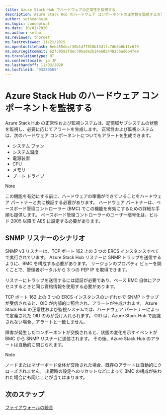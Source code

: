 ```yaml
---
title: Azure Stack Hub でハードウェアの正常性を監視する
description: Azure Stack Hub のハードウェア コンポーネントの正常性を監視する方法を学習します。
author: sethmanheim
ms.topic: conceptual
ms.date: 10/01/2020
ms.author: sethm
ms.reviewer: thoroet
ms.lastreviewed: 11/21/2019
ms.openlocfilehash: 6eb455dbcf30b1d77818b13d1fc7db6b6b11c6f9
ms.sourcegitcommit: 62fc0592fdec706ade2b14e685448256ad0b4fe9
ms.translationtype: HT
ms.contentlocale: ja-JP
ms.lasthandoff: 11/03/2020
ms.locfileid: "93239565"
---
```

# <a name="monitor-azure-stack-hub-hardware-components"></a>Azure Stack Hub のハードウェア コンポーネントを監視する

Azure Stack Hub の正常性および監視システムは、記憶域サブシステムの状態を監視し、必要に応じてアラートを生成します。 正常性および監視システムは、次のハードウェア コンポーネントについてもアラートを生成できます。

- システム ファン
- システム温度
- 電源装置
- CPU
- メモリ
- ブート ドライブ

> [!NOTE]
> この機能を有効にする前に、ハードウェアの準備ができていることをハードウェア パートナーと共に検証する必要があります。 ハードウェア パートナーは、ベースボード管理コントローラー (BMC) でこの機能を有効にするための詳細な手順も提供します。 ベースボード管理コントローラーのユーザー暗号化は、ビルド 2005 以降で AES に設定する必要があります。 

## <a name="snmp-listener-scenario"></a>SNMP リスナーのシナリオ

SNMP v3 リスナーは、TCP ポート 162 上の 3 つの ERCS インスタンスすべてで実行されています。 Azure Stack Hub リスナーに SNMP トラップを送信するように、BMC を構成する必要があります。 リージョンのプロパティ ビューを開くことで、管理者ポータルから 3 つの PEP IP を取得できます。

リスナーにトラップを送信するには認証が必要であり、ベース BMC 自体にアクセスするときと同じ資格情報を使用する必要があります。

TCP ポート 162 上の 3 つの ERCS インスタンスのいずれかで SNMP トラップが受信されると、OID が内部的に照合され、アラートが生成されます。 Azure Stack Hub の正常性および監視システムでは、ハードウェア パートナーによって定義された OID のみが受け入れられます。 OID は、Azure Stack Hub で認識されない場合、アラートと一致しません。

障害が発生したコンポーネントが交換されると、状態の変化を示すイベントが BMC から SNMP リスナーに送信されます。 その後、Azure Stack Hub のアラートは自動的に閉じられます。

> [!NOTE]
> ノードまたはマザーボード全体が交換された場合、既存のアラートは自動的にクローズされません。 出荷時の設定へのリセットなどによって BMC の構成が失われた場合にも同じことが当てはまります。

## <a name="next-steps"></a>次のステップ

[ファイアウォールの統合](azure-stack-firewall.md)

